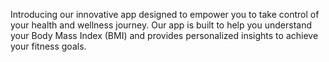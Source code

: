 Introducing our innovative app designed to empower you to take control of your health and wellness journey. Our app is built to help you understand your Body Mass Index (BMI) and provides personalized insights to achieve your fitness goals.
